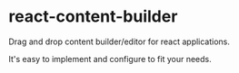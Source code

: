 # react-content-builder
Drag and drop content builder/editor for react applications.

It's easy to implement and configure to fit your needs.
